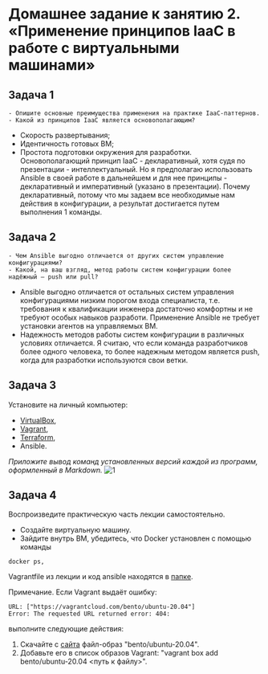 
# Домашнее задание к занятию 2. «Применение принципов IaaC в работе с виртуальными машинами»

## Задача 1
```
- Опишите основные преимущества применения на практике IaaC-паттернов.
- Какой из принципов IaaC является основополагающим?
```

- Скорость развертывания;
- Идентичность готовых ВМ;
- Простота подготовки окружения для разработки. Основополагающий принцип IaaC - декларативный, 
хотя судя по презентации - интеллектуальный. Но я предполагаю использовать Ansible в своей работе в дальнейшем 
и для нее принципы - декларативный и императивный (указано в презентации). Почему декларативный, 
потому что мы задаем все необходимые нам действия в конфигурации, а результат достигается путем выполнения 1 команды.

## Задача 2
```
- Чем Ansible выгодно отличается от других систем управление конфигурациями?
- Какой, на ваш взгляд, метод работы систем конфигурации более надёжный — push или pull?
```

- Ansible выгодно отличается от остальных систем управления конфигурациями низким порогом входа специалиста, 
т.е. требования к квалификации инженера достаточно комфортны и не требуют особых навыков разработи. 
Применение Ansible не требует установки агентов на управляемых ВМ. 
- Надежность методов работы систем конфигурации в различных условиях отличается. 
Я считаю, что если команда разработчиков более одного человека, то более надежным методом является push, 
когда для разработки используются свои ветки.

## Задача 3

Установите на личный компьютер:
 
- [VirtualBox](https://www.virtualbox.org/),
- [Vagrant](https://github.com/netology-code/devops-materials),
- [Terraform](https://github.com/netology-code/devops-materials/blob/master/README.md),
- Ansible.

*Приложите вывод команд установленных версий каждой из программ, оформленный в Markdown.*
    ![1]()

## Задача 4

Воспроизведите практическую часть лекции самостоятельно.

- Создайте виртуальную машину.
- Зайдите внутрь ВМ, убедитесь, что Docker установлен с помощью команды
```
docker ps,
```
Vagrantfile из лекции и код ansible находятся в [папке](https://github.com/netology-code/virt-homeworks/tree/virt-11/05-virt-02-iaac/src).

Примечание. Если Vagrant выдаёт ошибку:
```
URL: ["https://vagrantcloud.com/bento/ubuntu-20.04"]     
Error: The requested URL returned error: 404:
```

выполните следующие действия:

1. Скачайте с [сайта](https://app.vagrantup.com/bento/boxes/ubuntu-20.04) файл-образ "bento/ubuntu-20.04".
2. Добавьте его в список образов Vagrant: "vagrant box add bento/ubuntu-20.04 <путь к файлу>".
